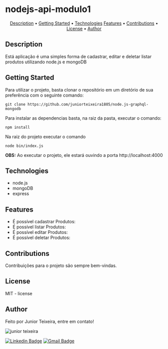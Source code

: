 # nodejs-api-modulo1

<p align="center">
 <a href="#Description">Description</a> •
 <a href="#GettingStarted">Getting Started</a> • 
 <a href="#Technologies">Technologies</a>
 <a href="#Features">Features</a> • 
 <a href="#Contributions">Contributions</a> •
 <a href="#License">License</a> • 
 <a href="#Author">Author</a>
</p>

## Description
Está aplicação é uma simples forma de cadastrar, editar e deletar listar produtos utilizando node.js e mongoDB

## Getting Started
Para utilizar o projeto, basta clonar o repositório em um diretório de sua preferência com o seguinte comando:
```
git clone https://github.com/juniorteixeira1805/node.js-graphql-mongodb
```
Para instalar as dependencias basta, na raiz da pasta, executar o comando:
```
npm install
```
Na raiz do projeto executar o comando
```
node bin/index.js
```
<span><strong>OBS:</strong> Ao executar o projeto, ele estará ouvindo a porta http://localhost:4000</span>

## Technologies
- node.js
- mongoDB
- express

## Features
- É possível cadastrar Produtos:
- É possível listar Produtos:
- É possível editar Produtos:
- É possível deletar Produtos:

## Contributions
Contribuições para o projeto são sempre bem-vindas.

## License
MIT - license

## Author
Feito por Junior Teixeira, entre em contato!

<img src="https://avatars.githubusercontent.com/u/49037876?s=96&v=4" alt="junior teixeira"></img>

[![Linkedin Badge](https://img.shields.io/badge/-Gilvan%20Carlos-3355cc?style=flat-square&logo=Linkedin&logoColor=white&link=https://www.linkedin.com/in/gilvan-carlos/)](https://www.linkedin.com/in/gilvan-carlos/) 
[![Gmail Badge](https://img.shields.io/badge/-juniorteixeira1805@gmail.com-3355cc?style=flat-square&logo=Gmail&logoColor=white&link=mailto:juniorteixeira1805@gmail.com)](mailto:juniorteixeira1805@gmail.com)
